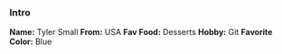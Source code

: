 ### Intro

**Name:** Tyler Small
**From:** USA
**Fav Food:** Desserts
**Hobby:** Git
**Favorite Color:** Blue
